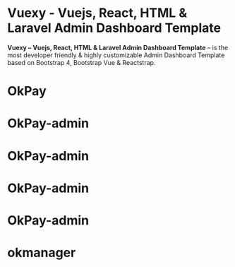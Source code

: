 # Vuexy - Vuejs, React, HTML & Laravel Admin Dashboard Template

**Vuexy – Vuejs, React, HTML & Laravel Admin Dashboard Template** – is the most developer friendly & highly customizable Admin Dashboard Template based on Bootstrap 4, Bootstrap Vue & Reactstrap.
# OkPay
# OkPay-admin
# OkPay-admin
# OkPay-admin
# OkPay-admin
# okmanager

